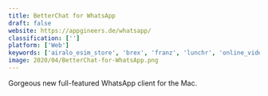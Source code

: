 ```yaml
---
title: BetterChat for WhatsApp
draft: false 
website: https://appgineers.de/whatsapp/
classification: ['']
platform: ['Web']
keywords: ['airalo_esim_store', 'brex', 'franz', 'lunchr', 'online_video_call', 'rambox', 'roamer', 'telegram', 'telx', 'timelinesai_for_whatsapp', 'whatsapp_business', 'whatsapp_share_link_generator', 'whatsapp_web', 'whatsdirect', 'whatsmac']
image: 2020/04/BetterChat-for-WhatsApp.png
---
```

Gorgeous new full-featured WhatsApp client for the Mac.